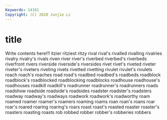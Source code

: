 ```yaml
---
Keywords: 14101
Copyright: (C) 2020 Junjie Li
---
```


# title

Write contents here!!!
itzier 
ritziest 
ritzy 
rival 
rival's 
rivalled 
rivalling 
rivalries 
rivalry 
rivalry's
rivals 
riven 
river 
river's 
riverbed 
riverbed's 
riverbeds 
riverfront 
rivers 
riverside
riverside's 
riversides 
rivet 
rivet's 
riveted 
riveter 
riveter's 
riveters 
riveting 
rivets
rivetted 
rivetting 
rivulet 
rivulet's 
rivulets 
roach 
roach's 
roaches 
road 
road's
roadbed 
roadbed's 
roadbeds 
roadblock 
roadblock's 
roadblocked 
roadblocking 
roadblocks 
roadhouse 
roadhouse's
roadhouses 
roadkill 
roadkill's 
roadrunner 
roadrunner's 
roadrunners 
roads 
roadshow 
roadside 
roadside's
roadsides 
roadster 
roadster's 
roadsters 
roadway 
roadway's 
roadways 
roadwork 
roadwork's 
roadworthy
roam 
roamed 
roamer 
roamer's 
roamers 
roaming 
roams 
roan 
roan's 
roans
roar 
roar's 
roared 
roaring 
roaring's 
roars 
roast 
roast's 
roasted 
roaster
roaster's 
roasters 
roasting 
roasts 
rob 
robbed 
robber 
robber's 
robberies 
robbers
